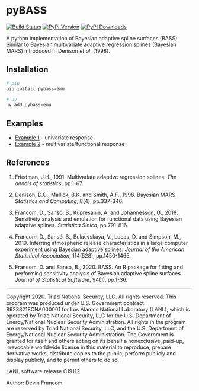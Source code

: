 # pyBASS
[![Build Status][build-status-img]](https://github.com/lanl/pyBASS/actions)
[![PyPI Version][pypi-version]](https://pypi.org/project/pybass-emu/)
[![PyPI Downloads][monthly-downloads]](https://pypistats.org/packages/pybass-emu)

A python implementation of Bayesian adaptive spline surfaces (BASS).  Similar
to Bayesian multivariate adaptive regression splines (Bayesian MARS) introduced
in Denison _et al_. (1998).

## Installation
```bash
# pip
pip install pybass-emu

# uv
uv add pybass-emu
```

## Examples
* [Example 1][ex1] - univariate response
* [Example 2][ex2] - multivariate/functional response


## References
1. Friedman, J.H., 1991. Multivariate adaptive regression splines. _The annals of statistics_, pp.1-67.

2. Denison, D.G., Mallick, B.K. and Smith, A.F., 1998. Bayesian MARS. _Statistics and Computing_, 8(4), pp.337-346.

3. Francom, D., Sansó, B., Kupresanin, A. and Johannesson, G., 2018. Sensitivity analysis and emulation for functional data using Bayesian adaptive splines. _Statistica Sinica_, pp.791-816.

4. Francom, D., Sansó, B., Bulaevskaya, V., Lucas, D. and Simpson, M., 2019. Inferring atmospheric release characteristics in a large computer experiment using Bayesian adaptive splines. _Journal of the American Statistical Association_, 114(528), pp.1450-1465.

5. Francom, D. and Sansó, B., 2020. BASS: An R package for fitting and performing sensitivity analysis of Bayesian adaptive spline surfaces. _Journal of Statistical Software_, 94(1), pp.1-36.



************

Copyright 2020. Triad National Security, LLC. All rights reserved.
This program was produced under U.S. Government contract 89233218CNA000001 for Los Alamos
National Laboratory (LANL), which is operated by Triad National Security, LLC for the U.S.
Department of Energy/National Nuclear Security Administration. All rights in the program are
reserved by Triad National Security, LLC, and the U.S. Department of Energy/National Nuclear
Security Administration. The Government is granted for itself and others acting on its behalf a
nonexclusive, paid-up, irrevocable worldwide license in this material to reproduce, prepare
derivative works, distribute copies to the public, perform publicly and display publicly, and to permit
others to do so.

LANL software release C19112

Author: Devin Francom

[build-status-img]: https://github.com/lanl/pyBASS/workflows/Build/badge.svg
[pypi-version]: https://img.shields.io/pypi/v/pybass-emu?style=flat-square&label=PyPI
[monthly-downloads]: https://img.shields.io/pypi/dm/pybass-emu?style=flat-square&label=Downloads&color=blue
[ex1]: https://github.com/lanl/pyBASS/blob/main/examples/ex1.ipynb
[ex2]: https://github.com/lanl/pyBASS/blob/main/examples/ex2.ipynb
